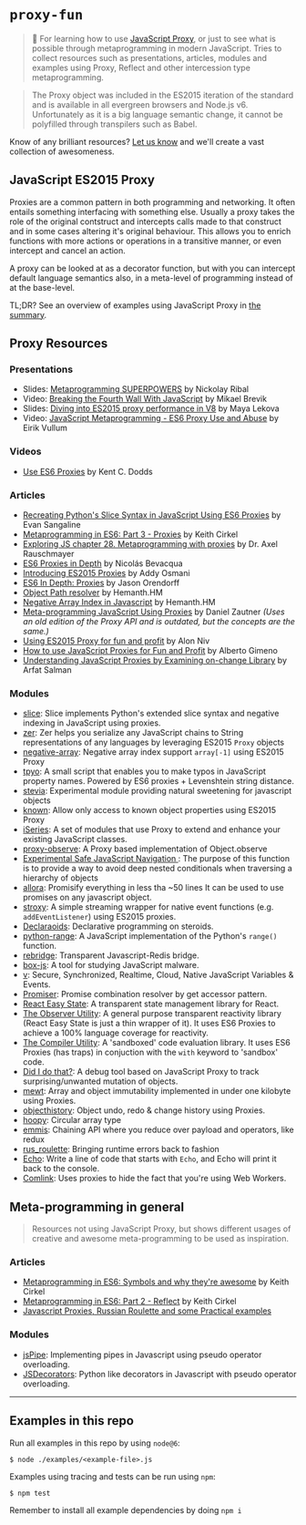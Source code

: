 # `proxy-fun`

> :goat: For learning how to use [JavaScript Proxy](https://developer.mozilla.org/en-US/docs/Web/JavaScript/Reference/Global_Objects/Proxy), or just to see what is possible through metaprogramming in modern JavaScript. Tries to collect resources such as presentations, articles, modules and examples using Proxy, Reflect and other intercession type metaprogramming.

> The Proxy object was included in the ES2015 iteration of the standard and is available in all evergreen browsers and Node.js v6. Unfortunately as it is a big language semantic change, it cannot be polyfilled through transpilers such as Babel.

Know of any brilliant resources? [Let us know](https://github.com/mikaelbr/proxy-fun/issues/new) and we'll create a vast collection of awesomeness.

## JavaScript ES2015 Proxy

Proxies are a common pattern in both programming and networking. It often entails something interfacing with something else. Usually a proxy takes the role of the original contstruct and intercepts calls made to that construct and in some cases altering it's original behaviour. This allows you to enrich functions with more actions or operations in a transitive manner, or even intercept and cancel an action.

A proxy can be looked at as a decorator function, but with you can intercept default language semantics also, in a meta-level of programming instead of at the base-level.

TL;DR? See an overview of examples using JavaScript Proxy in [the summary](./examples-summary.md).

## Proxy Resources

### Presentations

- Slides: [Metaprogramming SUPERPOWERS](http://slides.com/elektronik/metaprogramming-via-es2015-proxies#/) by Nickolay Ribal
- Video: [Breaking the Fourth Wall With JavaScript](http://opbeat.com/community/posts/breaking-the-fourth-wall-with-javascript-by-mikael-brevik/) by Mikael Brevik
- Slides: [Diving into ES2015 proxy performance in V8](https://docs.google.com/presentation/d/1mpRb6iYFcFgeQbvx-Slv6-3oh4ySoveh7Jd0e_S09Ec/edit#slide=id.p) by Maya Lekova
- Video: [JavaScript Metaprogramming - ES6 Proxy Use and Abuse](https://www.youtube.com/watch?v=_5X2aB_mNp4) by Eirik Vullum

### Videos

- [Use ES6 Proxies](https://egghead.io/lessons/javascript-use-es6-proxies) by Kent C. Dodds

### Articles

- [Recreating Python's Slice Syntax in JavaScript Using ES6 Proxies](https://intoli.com/blog/python-slicing-in-javascript/) by Evan Sangaline
- [Metaprogramming in ES6: Part 3 - Proxies](https://www.keithcirkel.co.uk/metaprogramming-in-es6-part-3-proxies/) by Keith Cirkel
- [Exploring JS chapter 28. Metaprogramming with proxies](http://exploringjs.com/es6/ch_proxies.html) by Dr. Axel Rauschmayer
- [ES6 Proxies in Depth](https://ponyfoo.com/articles/es6-proxies-in-depth) by Nicolás Bevacqua
- [Introducing ES2015 Proxies](https://developers.google.com/web/updates/2016/02/es2015-proxies?hl=en) by Addy Osmani
- [ES6 In Depth: Proxies](https://hacks.mozilla.org/2015/07/es6-in-depth-proxies-and-reflect/) by Jason Orendorff
- [Object Path resolver](https://h3manth.com/new/blog/2016/path-resolver-with-javascript-proxies/) by Hemanth.HM
- [Negative Array Index in Javascript](https://h3manth.com/new/blog/2013/negative-array-index-in-javascript/) by Hemanth.HM
- [Meta-programming JavaScript Using Proxies](http://dzautner.com/meta-programming-javascript-using-proxies/) by Daniel Zautner _(Uses an old edition of the Proxy API and is outdated, but the concepts are the same.)_
- [Using ES2015 Proxy for fun and profit](https://snyk.io/blog/using-es2015-proxy-for-fun-and-profit/) by Alon Niv
- [How to use JavaScript Proxies for Fun and Profit](https://medium.com/dailyjs/how-to-use-javascript-proxies-for-fun-and-profit-365579d4a9f8) by Alberto Gimeno
- [Understanding JavaScript Proxies by Examining on-change Library](https://codeburst.io/understanding-javascript-proxies-by-examining-on-change-library-f252eddf76c2) by Arfat Salman

### Modules

- [slice](https://github.com/intoli/slice): Slice implements Python's extended slice syntax and negative indexing in JavaScript using proxies.
- [zer](https://github.com/jbmusso/zer): Zer helps you serialize any JavaScript chains to String representations of any languages by leveraging ES2015 `Proxy` objects
- [negative-array](https://github.com/sindresorhus/negative-array): Negative array index support `array[-1]` using ES2015 Proxy
- [tpyo](https://github.com/mathiasbynens/tpyo): A small script that enables you to make typos in JavaScript property names. Powered by ES6 proxies + Levenshtein string distance.
- [stevia](https://github.com/traviskaufman/stevia): Experimental module providing natural sweetening for javascript objects
- [known](https://github.com/sindresorhus/known): Allow only access to known object properties using ES2015 Proxy
- [iSeries](https://github.com/anywhichway/iSeries): A set of modules that use Proxy to extend and enhance your existing JavaScript classes.
- [proxy-observe](https://github.com/anywhichway/proxy-observe): A Proxy based implementation of Object.observe
- [Experimental Safe JavaScript Navigation
](https://gist.github.com/dakaraphi/6a87168db66fd8f032d2): The purpose of this function is to provide a way to avoid deep nested conditionals when traversing a hierarchy of objects
- [allora](https://github.com/GianlucaGuarini/allora): Promisify everything in less tha ~50 lines It can be used to use promises on any javascript object.
- [stroxy](https://github.com/nilssolanki/stroxy): A simple streaming wrapper for native event functions (e.g. `addEventListener`) using ES2015 proxies.
- [Declaraoids](https://github.com/Matsemann/Declaraoids): Declarative programming on steroids. 
- [python-range](https://github.com/Gothdo/range): A JavaScript implementation of the Python's `range()` function.
- [rebridge](https://github.com/CapacitorSet/rebridge): Transparent Javascript-Redis bridge.
- [box-js](https://github.com/CapacitorSet/box-js): A tool for studying JavaScript malware.
- [v](https://github.com/DiegoRBaquero/V): Secure, Synchronized, Realtime, Cloud, Native JavaScript Variables & Events.
- [Promiser](https://gist.github.com/jasuperior/5d339f9c2572b3bb52d487de4086a3b2): Promise combination resolver by get accessor pattern.
- [React Easy State](https://github.com/solkimicreb/react-easy-state): A transparent state management library for React.
- [The Observer Utility](https://github.com/nx-js/observer-util): A general purpose transparent reactivity library (React Easy State is just a thin wrapper of it). It uses ES6 Proxies to achieve a 100% language coverage for reactivity.
- [The Compiler Utility](https://github.com/nx-js/compiler-util): A 'sandboxed' code evaluation library. It uses ES6 Proxies (has traps) in conjuction with the `with` keyword to 'sandbox' code.
- [Did I do that?](https://github.com/mikaelbr/did-i-do-that): A debug tool based on JavaScript Proxy to track surprising/unwanted mutation of objects.
- [mewt](https://github.com/sdgluck/mewt): Array and object immutability implemented in under one kilobyte using Proxies.
- [objecthistory](https://github.com/sdgluck/objecthistory): Object undo, redo & change history using Proxies.
- [hoopy](https://github.com/philbooth/hoopy): Circular array type
- [emmis](https://github.com/christianalfoni/emmis): Chaining API where you reduce over payload and operators, like redux
- [rus_roulette](https://github.com/naorzr/rus_roulette): Bringing runtime errors back to fashion
- [Echo](https://github.com/mrjacobbloom/echo): Write a line of code that starts with `Echo`, and Echo will print it back to the console.
- [Comlink](https://github.com/GoogleChromeLabs/comlink): Uses proxies to hide the fact that you're using Web Workers.


## Meta-programming in general

> Resources not using JavaScript Proxy, but shows different usages of creative and awesome meta-programming to be used as inspiration.

### Articles

- [Metaprogramming in ES6: Symbols and why they're awesome](https://www.keithcirkel.co.uk/metaprogramming-in-es6-symbols/) by Keith Cirkel
- [Metaprogramming in ES6: Part 2 - Reflect](https://www.keithcirkel.co.uk/metaprogramming-in-es6-part-2-reflect/) by Keith Cirkel
- [Javascript Proxies, Russian Roulette and some Practical examples](https://medium.com/@naorzruk/javascript-proxies-russian-roulette-and-some-practical-examples-35f7a1e0612c)


### Modules

- [jsPipe](https://github.com/dzautner/jsPipe): Implementing pipes in Javascript using pseudo operator overloading.
- [JSDecorators](https://github.com/dzautner/JSDecorators): Python like decorators in Javascript with pseudo operator overloading.


---

## Examples in this repo

Run all examples in this repo by using `node@6`:

```shell
$ node ./examples/<example-file>.js
```

Examples using tracing and tests can be run using `npm`:

```shell
$ npm test
```

Remember to install all example dependencies by doing `npm i`
